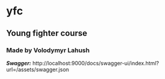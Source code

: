 # yfc
## Young fighter course
### Made by Volodymyr Lahush
***Swagger:***
http://localhost:9000/docs/swagger-ui/index.html?url=/assets/swagger.json
